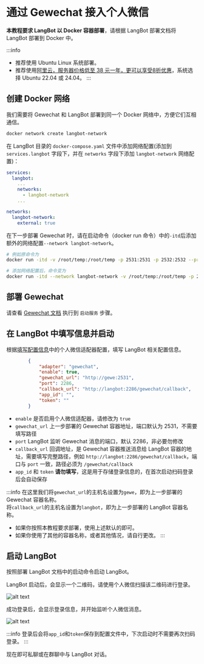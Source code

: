 # 通过 Gewechat 接入个人微信

**本教程要求 LangBot 以 Docker 容器部署**，请根据 LangBot 部署文档将 LangBot 部署到 Docker 中。

:::info
- 推荐使用 Ubuntu Linux 系统部署。
- 推荐使用[阿里云，服务器价格低至 38 元一年，更可以享受8折优惠](https://www.aliyun.com/minisite/goods?userCode=ys4ad8gs)，系统选择 Ubuntu 22.04 或 24.04。
:::

## 创建 Docker 网络

我们需要将 Gewechat 和 LangBot 部署到同一个 Docker 网络中，方便它们互相通信。

```bash
docker network create langbot-network
```

在 LangBot 目录的 `docker-compose.yaml` 文件中添加网络配置(添加到 `services.langbot` 字段下，并在 `networks` 字段下添加 `langbot-network` 网络配置)：

```yaml
services:
  langbot:
    ...
    networks:
      - langbot-network
    ...

networks:
  langbot-network:
    external: true
```

在下一步部署 Gewechat 时，请在启动命令（docker run 命令）中的`-itd`后添加额外的网络配置`--network langbot-network`。

```bash
# 例如原命令为
docker run -itd -v /root/temp:/root/temp -p 2531:2531 -p 2532:2532 --privileged=true --name=gewe gewe /usr/sbin/init

# 添加网络配置后，命令变为
docker run -itd --network langbot-network -v /root/temp:/root/temp -p 2531:2531 -p 2532:2532 --privileged=true --name=gewe gewe /usr/sbin/init
```

## 部署 Gewechat

请查看 [Gewechat 文档](https://github.com/Devo919/Gewechat) 执行到 `启动服务` 步骤。

## 在 LangBot 中填写信息并启动

根据[填写配置信息](/deploy/quick-config/config)中的个人微信适配器配置，填写 LangBot 相关配置信息。

```json
        {
            "adapter": "gewechat",
            "enable": true,
            "gewechat_url": "http://gewe:2531",
            "port": 2286,
            "callback_url": "http://langbot:2286/gewechat/callback",
            "app_id": "",
            "token": ""
        }
```

- `enable` 是否启用个人微信适配器，请修改为 `true`
- `gewechat_url` 上一步部署的 Gewechat 容器地址，端口默认为 2531，不需要填写路径
- `port` LangBot 监听 Gewechat 消息的端口，默认 2286，非必要勿修改
- `callback_url` 回调地址，是 Gewechat 容器推送消息给 LangBot 容器的地址，需要填写完整路径，例如 `http://langbot:2286/gewechat/callback`，端口与 `port` 一致，路径必须为 `/gewechat/callback`
- `app_id` 和 `token` **请勿填写**，这是用于存储登录信息的，在首次启动扫码登录后会自动保存

:::info
在这里我们将`gewechat_url`的主机名设置为`gewe`，即为上一步部署的 Gewechat 容器名称。  
将`callback_url`的主机名设置为`langbot`，即为上一步部署的 LangBot 容器名称。  

- 如果你按照本教程要求部署，使用上述默认的即可。
- 如果你使用了其他的容器名称，或者其他情况，请自行更改。
:::

## 启动 LangBot

按照部署 LangBot 文档中的启动命令启动 LangBot。

LangBot 启动后，会显示一个二维码，请使用个人微信扫描该二维码进行登录。

![alt text](/assets/image/gewechat_01.png)

成功登录后，会显示登录信息，并开始监听个人微信消息。

![alt text](/assets/image/gewechat_02.png)

:::info
登录后会将`app_id`和`token`保存到配置文件中，下次启动时不需要再次扫码登录。
:::

现在即可私聊或在群聊中与 LangBot 对话。